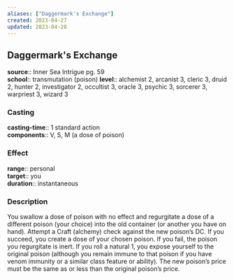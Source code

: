 ```yaml
---
aliases: ["Daggermark's Exchange"]
created: 2023-04-27
updated: 2023-04-28
---
```


## Daggermark's Exchange

**source**:: Inner Sea Intrigue pg. 59  
**school**:: transmutation (poison)
**level**:: alchemist 2, arcanist 3, cleric 3, druid 2, hunter 2, investigator 2, occultist 3, oracle 3, psychic 3, sorcerer 3, warpriest 3, wizard 3

### Casting

**casting-time**:: 1 standard action  
**components**:: V, S, M (a dose of poison)

### Effect

**range**:: personal  
**target**:: you  
**duration**:: instantaneous

### Description

You swallow a dose of poison with no effect and regurgitate a dose of a different poison (your choice) into the old container (or another you have on hand). Attempt a Craft (alchemy) check against the new poison’s DC. If you succeed, you create a dose of your chosen poison. If you fail, the poison you regurgitate is inert. If you roll a natural 1, you expose yourself to the original poison (although you remain immune to that poison if you have venom immunity or a similar class feature or ability). The new poison’s price must be the same as or less than the original poison’s price.
